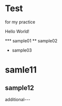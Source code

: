 # Test
for my practice

Hello World!

*** sample01
** sample02
* sample03

# samle11
## sample12

additional---
